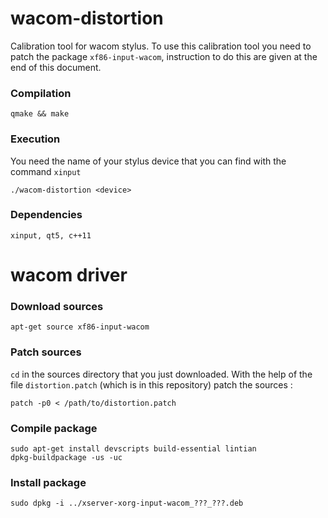 # wacom-distortion
Calibration tool for wacom stylus. To use this calibration tool you need to patch the package `xf86-input-wacom`, instruction to do this are given at the end of this document.

### Compilation

    qmake && make
### Execution
You need the name of your stylus device that you can find with the command `xinput`

    ./wacom-distortion <device>
### Dependencies

    xinput, qt5, c++11

# wacom driver
### Download sources

    apt-get source xf86-input-wacom
### Patch sources
`cd` in the sources directory that you just downloaded.
With the help of the file `distortion.patch` (which is in this repository) patch the sources :

    patch -p0 < /path/to/distortion.patch
### Compile package

    sudo apt-get install devscripts build-essential lintian
    dpkg-buildpackage -us -uc
### Install package

    sudo dpkg -i ../xserver-xorg-input-wacom_???_???.deb
